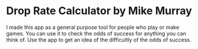 # Drop Rate Calculator by Mike Murray

I made this app as a general purpose tool for people who play or make games. You can use it to check the odds of success for anything you can think of. Use the app to get an idea of the difficultly of the odds of success.

